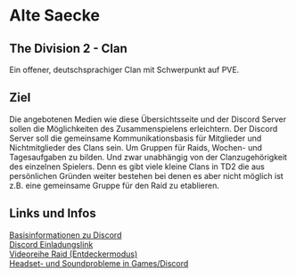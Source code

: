 # Alte Saecke 
## The Division 2 - Clan
Ein offener, deutschsprachiger Clan mit Schwerpunkt auf PVE. 
## Ziel
Die angebotenen Medien wie diese Übersichtsseite und der Discord Server sollen die Möglichkeiten des Zusammenspielens erleichtern.
Der Discord Server soll die gemeinsame Kommunikationsbasis für Mitglieder und Nichtmitglieder des Clans sein. Um Gruppen für Raids, Wochen- und Tagesaufgaben zu bilden. Und zwar unabhängig von der Clanzugehörigkeit des einzelnen Spielers. Denn es gibt viele kleine Clans in TD2 die aus persönlichen Gründen weiter bestehen bei denen es aber nicht möglich ist z.B. eine gemeinsame Gruppe für den Raid zu etablieren.
## Links und Infos
[Basisinformationen zu Discord](https://youtu.be/S-lKon8xZx4)<br>
[Discord Einladungslink](https://discord.gg/Pfq2FRa)<br>
[Videoreihe Raid (Entdeckermodus)](https://www.youtube.com/watch?v=_rOnK1g4oNU&list=PL-QwoYvqt2L5Rx_dE05f4M3nc05qNs_Qz)<br>
[Headset- und Soundprobleme in Games/Discord](https://youtu.be/dewgJXhepP4)

